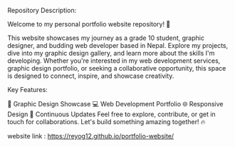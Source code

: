 Repository Description:

Welcome to my personal portfolio website repository! 🚀

This website showcases my journey as a grade 10 student, graphic designer, and budding web developer based in Nepal. Explore my projects, dive into my graphic design gallery, and learn more about the skills I'm developing. Whether you're interested in my web development services, graphic design portfolio, or seeking a collaborative opportunity, this space is designed to connect, inspire, and showcase creativity.

Key Features:

🎨 Graphic Design Showcase
💻 Web Development Portfolio
🌐 Responsive Design
🚀 Continuous Updates
Feel free to explore, contribute, or get in touch for collaborations. Let's build something amazing together! 🔥

website link : https://reyog12.github.io/portfolio-website/
